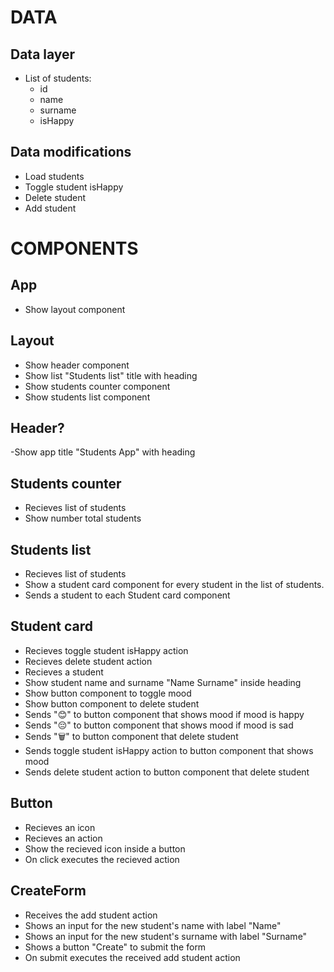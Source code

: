 # DATA

## Data layer

- List of students:
  - id
  - name
  - surname
  - isHappy

## Data modifications

- Load students
- Toggle student isHappy
- Delete student
- Add student

# COMPONENTS

## App

- Show layout component

## Layout

- Show header component
- Show list "Students list" title with heading
- Show students counter component
- Show students list component

## Header?

-Show app title "Students App" with heading

## Students counter

- Recieves list of students
- Show number total students

## Students list

- Recieves list of students
- Show a student card component for every student in the list of students.
- Sends a student to each Student card component

## Student card

- Recieves toggle student isHappy action
- Recieves delete student action
- Recieves a student
- Show student name and surname "Name Surname" inside heading
- Show button component to toggle mood
- Show button component to delete student
- Sends "😊" to button component that shows mood if mood is happy
- Sends "😔" to button component that shows mood if mood is sad
- Sends "🗑️" to button component that delete student
- Sends toggle student isHappy action to button component that shows mood
- Sends delete student action to button component that delete student

## Button

- Recieves an icon
- Recieves an action
- Show the recieved icon inside a button
- On click executes the recieved action

## CreateForm

- Receives the add student action
- Shows an input for the new student's name with label "Name"
- Shows an input for the new student's surname with label "Surname"
- Shows a button "Create" to submit the form
- On submit executes the received add student action
